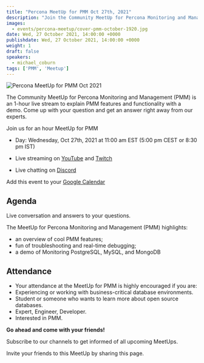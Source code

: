 ```yaml
---
title: "Percona MeetUp for PMM Oct 27th, 2021"
description: "Join the Community MeetUp for Percona Monitoring and Management (PMM) to discover some features that help optimize performance, and improve the security of your open-source database environments with a demo."
images:
  - events/percona-meetup/cover-pmm-october-1920.jpg
date: Wed, 27 October 2021, 14:00:00 +0000
publishdate: Wed, 27 October 2021, 14:00:00 +0000
weight: 1
draft: false
speakers:
  - michael_coburn
tags: ['PMM', 'Meetup']
---
```


![Percona MeetUp for PMM Oct 2021](events/percona-meetup/cover-pmm-october-1920.jpg)

The Community MeetUp for Percona Monitoring and Management (PMM) is an 1-hour live stream to explain PMM features and functionality with a demo. Come up with your question and get an answer right away from our experts.

Join us for an hour MeetUp for PMM

* Day:  Wednesday, Oct 27th, 2021 at 11:00 am EST (5:00 pm CEST or 8:30 pm IST)

* Live streaming on [YouTube](https://www.youtube.com/watch?v=7_BF0-1o0WU) and [Twitch](https://www.twitch.tv/perconacommunity)

* Live chatting on [Discord](http://per.co.na/discord)

Add this event to your [Google Calendar](https://calendar.google.com/event?action=TEMPLATE&tmeid=MmxyZ2FqaDFqMmFzbzJkN2g1bjVvM2U3NDhfMjAyMTEwMjdUMTUwMDAwWiBjX3A3ZmF2NGNzaWk1ajV2ZHNvaGkwcTh2aTQ4QGc&tmsrc=c_p7fav4csii5j5vdsohi0q8vi48%40group.calendar.google.com&scp=ALL)

## Agenda 

Live conversation and answers to your questions.

The MeetUp for Percona Monitoring and Management (PMM) highlights:

* an overview of cool PMM features;
* fun of troubleshooting and real-time debugging;
* a demo of Monitoring PostgreSQL, MySQL, and MongoDB

## Attendance

* Your attendance at the MeetUp for PMM is highly encouraged if you are:
* Experiencing or working with business-critical database environments.
* Student or someone who wants to learn more about open source databases.
* Expert, Engineer, Developer.
* Interested in PMM.

**Go ahead and come with your friends!**

Subscribe to our channels to get informed of all upcoming MeetUps.

Invite your friends to this MeetUp by sharing this page.

